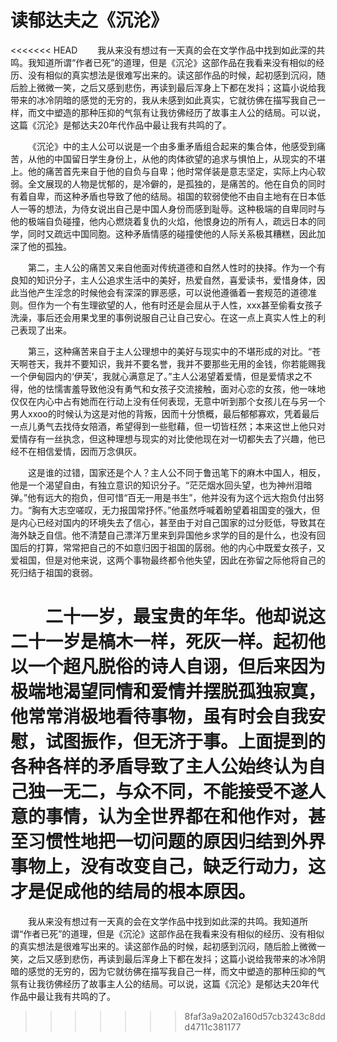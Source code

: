 # 读郁达夫之《沉沦》

<<<<<<< HEAD
&emsp;&emsp;我从来没有想过有一天真的会在文学作品中找到如此深的共鸣。我知道所谓“作者已死”的道理，但是《沉沦》这部作品在我看来没有相似的经历、没有相似的真实想法是很难写出来的。读这部作品的时候，起初感到沉闷，随后脸上微微一笑，之后又感到悲伤，再读到最后浑身上下都在发抖；这篇小说给我带来的冰冷阴暗的感觉的无穷的，我从未感到如此真实，它就彷佛在描写我自己一样，而文中塑造的那种压抑的气氛有让我彷佛经历了故事主人公的结局。可以说，这篇《沉沦》是郁达夫20年代作品中最让我有共鸣的了。

&emsp;&emsp;《沉沦》中的主人公可以说是一个由多重矛盾组合起来的集合体，他感受到痛苦，从他的中国留日学生身份上，从他的肉体欲望的追求与惧怕上，从现实的不堪上。他的痛苦首先来自于他的自负与自卑；他时常佯装是意志坚定，实际上内心软弱。全文展现的人物是忧郁的，是冷僻的，是孤独的，是痛苦的。他在自负的同时有着自卑，而这种矛盾也导致了他的结局。祖国的软弱使他不由自主地有在日本低人一等的想法，为侍女说出自己是中国人身份而感到耻辱。这种极端的自卑同时与他的极端自负碰撞，他内心燃烧着复仇的火焰，他恨身边的所有人，疏远日本的同学，同时又疏远中国同胞。这种矛盾情感的碰撞使他的人际关系极其糟糕，因此加深了他的孤独。

&emsp;&emsp;第二，主人公的痛苦又来自他面对传统道德和自然人性时的抉择。作为一个有良知的知识分子，主人公追求生活中的美好，热爱自然，喜爱读书，爱惜身体，因此当他产生淫念的时候他会有深深的罪恶感，可以说他遵循着一套规范的道德准则。但作为一个有生理欲望的人，他有时还是会屈从于人性，xxx甚至偷看女孩子洗澡，事后还会用果戈里的事例说服自己让自己安心。在这一点上真实人性上的利己表现了出来。

&emsp;&emsp;第三，这种痛苦来自于主人公理想中的美好与现实中的不堪形成的对比。“苍天啊苍天，我并不要知识，我并不要名誉，我并不要那些无用的金钱，你若能赐我一个伊甸园内的‘伊芙’，我就心满意足了。”主人公渴望着爱情，但是爱情求之不得，他的怯懦害羞导致他没有勇气和女孩子交流接触，面对心恋的女孩，他一味地仅仅在内心中占有她而在行动上没有任何表现，无意中听到那个女孩儿在与另一个男人xxoo的时候认为这是对他的背叛，因而十分愤概，最后郁郁寡欢，凭着最后一点儿勇气去找侍女陪酒，希望得到一些慰藉，但一切皆枉然；本来这世上他只对爱情存有一丝执念，但这种理想与现实的对比使他现在对一切都失去了兴趣，他已经不在相信爱情，因而万念俱灰。

&emsp;&emsp;这是谁的过错，国家还是个人？主人公不同于鲁迅笔下的麻木中国人，相反，他是一个渴望自由，有独立意识的知识分子。“茫茫烟水回头望，也为神州泪暗弹。”他有远大的抱负，但可惜“百无一用是书生”，他并没有为这个远大抱负付出努力。“胸有大志空嗟叹，无力报国常抒怀。”他虽然呼喊着盼望着祖国变的强大，但是内心已经对国内的环境失去了信心，甚至由于对自己国家的过分贬低，导致其在海外缺乏自信。他不清楚自己漂洋万里来到异国他乡求学的目的是什么，也没有回国后的打算，常常把自己的不如意归因于祖国的孱弱。他的内心中既爱女孩子，又爱祖国，但是对他来说，这两个事物最终都令他失望，因此在弥留之际他将自己的死归结于祖国的衰弱。

&emsp;&emsp;二十一岁，最宝贵的年华。他却说这二十一岁是槁木一样，死灰一样。起初他以一个超凡脱俗的诗人自诩，但后来因为极端地渴望同情和爱情并摆脱孤独寂寞，他常常消极地看待事物，虽有时会自我安慰，试图振作，但无济于事。上面提到的各种各样的矛盾导致了主人公始终认为自己独一无二，与众不同，不能接受不遂人意的事情，认为全世界都在和他作对，甚至习惯性地把一切问题的原因归结到外界事物上，没有改变自己，缺乏行动力，这才是促成他的结局的根本原因。
=======
&emsp;&emsp;我从来没有想过有一天真的会在文学作品中找到如此深的共鸣。我知道所谓“作者已死”的道理，但是《沉沦》这部作品在我看来没有相似的经历、没有相似的真实想法是很难写出来的。读这部作品的时候，起初感到沉闷，随后脸上微微一笑，之后又感到悲伤，再读到最后浑身上下都在发抖；这篇小说给我带来的冰冷阴暗的感觉的无穷的，因为它就彷佛在描写我自己一样，而文中塑造的那种压抑的气氛有让我彷佛经历了故事主人公的结局。可以说，这篇《沉沦》是郁达夫20年代作品中最让我有共鸣的了。
>>>>>>> 8faf3a9a202a160d57cb3243c8ddd4711c381177

